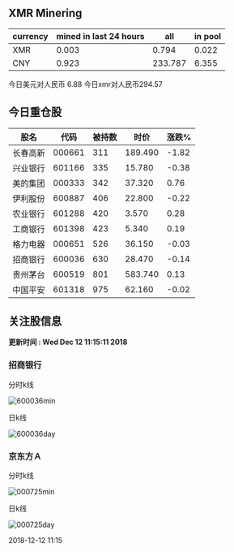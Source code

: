 ## XMR Minering

|currency|mined in last 24 hours|all|in pool|
|---|---|---|---|
|XMR|0.003|0.794|0.022|
|CNY|0.923|233.787|6.355|

今日美元对人民币 6.88	今日xmr对人民币294.57


## 今日重仓股 

|股名|代码|被持数|时价|涨跌%|
|---|---|---|---|---|
|长春高新|000661|311|189.490|-1.82|
|兴业银行|601166|335|15.780|-0.38|
|美的集团|000333|342|37.320|0.76|
|伊利股份|600887|406|22.800|-0.22|
|农业银行|601288|420|3.570|0.28|
|工商银行|601398|423|5.340|0.19|
|格力电器|000651|526|36.150|-0.03|
|招商银行|600036|630|28.470|-0.14|
|贵州茅台|600519|801|583.740|0.13|
|中国平安|601318|975|62.160|-0.02|

## 关注股信息
**更新时间 : Wed Dec 12 11:15:11 2018**
### 招商银行 
分时k线

![600036min](http://image.sinajs.cn/newchart/min/n/sh600036.gif)

日k线

![600036day](http://image.sinajs.cn/newchart/daily/n/sh600036.gif)

### 京东方Ａ 
分时k线

![000725min](http://image.sinajs.cn/newchart/min/n/sz000725.gif)

日k线

![000725day](http://image.sinajs.cn/newchart/daily/n/sz000725.gif)

2018-12-12 11:15